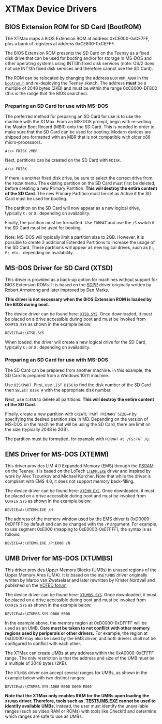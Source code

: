 # XTMax Device Drivers

## BIOS Extension ROM for SD Card (BootROM)

The XTMax maps a BIOS Extension ROM at address 0xCE000-0xCE7FF, plus a bank of registers at address 0xCE800-0xCEFFF.

The BIOS Extension ROM presents the SD Card on the Teensy as a fixed disk drive that can be used for booting and/or for
storage in MS-DOS and other operating systems using INT13h fixed disk services (note: OS/2 does not use INT13h fixed
disk services and therefore cannot use the SD Card).

The ROM can be relocated by changing the address `BOOTROM_ADDR` in the [`bootrom.h`](../Code/XTMax/bootrom.h) and
re-deploying the Teensy sketch. The address **must** be a multiple of 2048 bytes (2KB) and must be within the range
0xC8000-DF800 (this is the range that the BIOS searches).

### Preparing an SD Card for use with MS-DOS

The preferred method for preparing an SD Card for use is to use the machine with the XTMax. From an MS-DOS prompt, begin
with re-writing the Master Boot Record (MBR) onto the SD Card. This is needed in order to make sure that the SD Card can
be used for booting. Modern devices are shipped pre-formatted with an MBR that is not compatible with older x86
micro-processors.

```
A:\> FDISK /MBR
```

Next, partitions can be created on the SD Card with `FDISK`.

```
A:\> FDISK
```

If there is another fixed disk drive, be sure to select the correct drive from the `FDISK` menu. The existing partition
on the SD Card must first be deleted, before creating a new Primary Partition. **This will destroy the entire content of
the SD Card**. The new Primary Partition must be set as Active if the SD Card must be used for booting.

The partition on the SD Card will now appear as a new logical drive, typically `C:` or `D:` depending on availability.

Finally, the partition must be formatted. Use `FORMAT` and use the `/S` switch if the SD Card must be used for booting.

Note: MS-DOS will typically limit a partition size to 2GB. However, it is possible to create 3 additional Extended
Partitions to increase the usage of the SD Card. These partitions will appear as new logical drives, such as `E:`, `F:`,
etc... depending on availability.

## MS-DOS Driver for SD Card (XTSD)

This driver is provided as a back-up option for machines without support for BIOS Extension ROMs. It is based on the
[SDPP](https://github.com/nilseuropa/sdpp) driver originally written by Robert Armstrong and later improved by Dan
Marks.

**This driver is not necessary when the BIOS Extension ROM is loaded by the BIOS during boot.**

The device driver can be found here: [`XTSD.SYS`](https://raw.githubusercontent.com/MicroCoreLabs/Projects/master/XTMax/Drivers/XTSD.SYS).
Once downloaded, it must be placed on a drive accessible during boot and must be invoked from `CONFIG.SYS` as shown in
the example below:

```
DEVICE=A:\XTSD.SYS
```

When loaded, the driver will create a new logical drive for the SD Card, typically `C:` or `D:` depending on
availability.

### Preparing an SD Card for use with MS-DOS

The SD Card can be prepared from another machine. In this example, the SD Card is prepared from a Windows 10/11 machine.

Use `DISKPART`. First, use `LIST DISK` to find the disk number of the SD Card then `SELECT DISK #` with the appropriate
disk number.

Next, use `CLEAN` to delete all partitions. **This will destroy the entire content of the SD Card**.

Finally, create a new partition with `CREATE PART PRIMARY SIZE=#` by specifying the desired partition size in MB.
Depending on the version of MS-DOS on the machine that will be using the SD Card, there are limit on the size (typically
2048 ie 2GB).

The partition must be formatted, for example with `FORMAT #: /FS:FAT /Q`.

## EMS Driver for MS-DOS (XTEMM)

This driver provides LIM 4.0 Expanded Memory (EMS) through the [PSRAM](https://www.pjrc.com/store/psram.html) on the
Teensy. It is based on the LoTech [`LTEMM.EXE`](https://www.lo-tech.co.uk/wiki/LTEMM.EXE) driver and inspired by work by
Alex Tsourikov and Michael Karcher. Note that while the driver is compliant with EMS 4.0, it does not support memory
back-filling.

The device driver can be found here: [`XTEMM.EXE`](https://raw.githubusercontent.com/MicroCoreLabs/Projects/master/XTMax/Drivers/XTEMM.EXE).
Once downloaded, it must be placed on a drive accessible during boot and must be invoked from `CONFIG.SYS` as shown in
the example below:

```
DEVICE=A:\XTEMM.EXE /N
```

The address of the memory window used by the EMS driver is 0xD0000-0xDFFFF by default and can be changed with the `/P`
argument. For example, to use segment 0xE000 (mapping to 0xE0000-0xEFFFF), the syntax is as follows:

```
DEVICE=A:\XTEMM.EXE /P:E000 /N
```

## UMB Driver for MS-DOS (XTUMBS)

This driver provides Upper Memory Blocks (UMBs) in unused regions of the Upper Memory Area (UMA). It is based on the
`USE!UMBS` driver originally written by Marco van Zwetselaar and later rewritten by Krister Nordvall and published on
the [VCFED forum](https://forum.vcfed.org/index.php?threads/loading-dos-high-on-a-xt.32320/).

The device driver can be found here: [`XTUMBS.SYS`](https://raw.githubusercontent.com/MicroCoreLabs/Projects/master/XTMax/Drivers/XTUMBS.SYS).
Once downloaded, it must be placed on a drive accessible during boot and must be invoked from `CONFIG.SYS` as shown in
the example below:

```
DEVICE=A:\XTUMBS.SYS D000-E000
```

In the example above, the memory region at 0xD0000-0xDFFFF will be used as an UMB. **Care must be taken to not conflict
with other memory regions used by periperals or other drivers.** For example, the region at 0xD0000 may also be used
by the EMS driver, and both drivers shall not be configured to conflict with each other.

The XTMax can create UMBs at any address within the 0xA0000-0xEFFFF range. The only restriction is that the address and
size of the UMB must be a multiple of 2048 bytes (2KB).

The `XTUMBS` driver can accept several ranges for UMBs, as shown in the example below with two distinct ranges:

```
DEVICE=A:\XTUMBS.SYS A000-B000 D000-E000
```

**Note that the XTMax only enables RAM for the UMBs upon loading the `XTUMBS` driver. Therefore, tools such as
[`TEST!UMB.EXE](https://raw.githubusercontent.com/MicroCoreLabs/Projects/master/XTMax/Drivers/TEST!UMB.EXE) cannot be used to
identify available UMBs.** Instead, the user must identify the unavailable ranges (such as video RAM or ROMs) with tools
like CheckIt! and determine which ranges are safe to use as UMBs.
